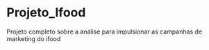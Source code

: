 # Projeto_Ifood
Projeto completo sobre a análise para impulsionar as campanhas de marketing do ifood
